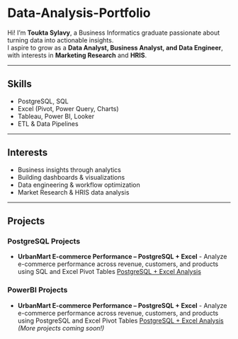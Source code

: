 # Data-Analysis-Portfolio
Hi! I’m **Toukta Sylavy**, a Business Informatics graduate passionate about turning data into actionable insights.  
I aspire to grow as a **Data Analyst, Business Analyst, and Data Engineer**, with interests in **Marketing Research** and **HRIS**.

---

## Skills
- PostgreSQL, SQL  
- Excel (Pivot, Power Query, Charts)  
- Tableau, Power BI, Looker  
- ETL & Data Pipelines  

---

## Interests  
- Business insights through analytics  
- Building dashboards & visualizations  
- Data engineering & workflow optimization
- Market Research & HRIS data analysis  

---

## Projects
### PostgreSQL Projects
- **UrbanMart E-commerce Performance – PostgreSQL + Excel** - Analyze e-commerce performance across revenue, customers, and products using SQL and Excel Pivot Tables [PostgreSQL + Excel Analysis](./Project-Postgres-Excel)
### PowerBI Projects
- **UrbanMart E-commerce Performance – PostgreSQL + Excel** - Analyze e-commerce performance across revenue, customers, and products using PostgreSQL and Excel Pivot Tables [PostgreSQL + Excel Analysis](./Project-Postgres-Excel)
*(More projects coming soon!)*
